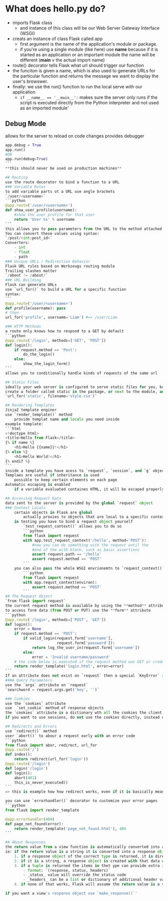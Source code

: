 # What does hello.py do?
- imports Flask class
    - and instance of this class will be our Web Server Gateway Interface (WSGI)
- creats an instance of class Flask called app
    - first argument is the name of the application's module or package. 
    - if you're using a single module (like here) use __name__ because if it is started as an application or an important module the name will be different (__main__ v the actual import name)
- route() decorator tells Flask what url should trigger our function
- the funciton is given a name, which is also used to generate URLs for the particular function and returns the message we want to display the user's browswer.
- finally: we use the run() function to run the local serve with our application
    - `if __name__ == '__main__':` makes sure the server only runs if the script is executed directly from the Python interpreter and not used as an imported module'

## Debug Mode
allows for the server to reload on code changes
provides debugger
````python
app.debug = True
app.run()
#OR
app.run(debug=True)
```
**this should never be used on production machines**

## Routing
use the route decorator to bind a function to a URL
### Variable Rules
to add variable parts ot a URL use angle brackets
`/user/<username>`
```python
@app.route('/user/<username>')
def show_user_profile(username):
    #show the user profile for that user
    return 'User %s' % username
```
this allows you to pass parameters from the URL to the method attached at that URL
You can convert these values using syntax:
`/post/<int:post_id>`
Converters:
    - int
    - float
    - path
### Unique URLs / Redirection Behavior
Flask URL rules based on Werkzeugs routing module
Trailing slashes matter
`/about != /about/`
### URL Building
Flask can generate URLs
use `url_for()` to build a URL for a specific function
syntax:
```
@app.route('/user/<username>')
def profile(username): pass
# then
url_for('profile', username='Liam') #=> /user/Liam

### HTTP Methods
a route only knows how to respond to a GET by default
```python
@app.route('/login', methods=['GET', 'POST'])
def login():
    if request.method == 'Post':
        do_the_login()
    else:
        show_the_login_form()
```
allows you to conditionally handle kinds of requests of the same url

## Static Files
ideally your web server is configured to serve static files for you, but during development Flask can do this
create a folder called static in the package, or next to the module, and it will be available at /static ont he application
`url_for('static', filename='style.css')`

## Rendering Templates
Jinja2 template enginer
use `render_template()` method
    provide templat name and locals you need inside
example template:
```html
<!doctype html>
<title>Hello from Flask</title>
{% if name %}
    <h1>Hello {{name}}!</h1>
{% else %}
    <h1>Hello World!</h1>
{% endif %}
```
inside a template you have acess to `request`, `session`, and `g` objects as well as `get_flashed_messages()` function
Templaes are useful if inheritance is used
    possible to keep certain elements on each page
Automatic escaping is enabled
    if a variable evaluated containes HTML, it will be escaped properly

## Accessing Request Data
data sent to the server is provided by the global `request` object
### Context Locals
    certain objects in Flask are global
        actually proxies to objects that are local to a specific context
    in testing you have to bind a request object yourself
        `test_request_context()` allows you to do so
        ```python
        from flask import request
        with app.test_request_context('/hello', method='POST'):
            #now you can do something with the request until the
            #end of the with block, suck as basic assertions
            assert request.path == '/hello'
            assert request.method == 'POST'
        ```
    you can also pass the whole WSGI envrionemtn to `request_context()` method
        ```python
        from flask import request
        with app.requst_context(environ):
            assert request.method == 'POST'
        ```
## The Request Object
`from flask import request`
the current request method is available by using the **method** attribute
to access form data (from POST or PUT) use the **form** attribute
```python
@app.route('/login', methods=['POST', 'GET'])
def login():
    error = None
    if request.method == 'POST':
        if valid_login(request.form['username'],
                       request.form['password']):
            return log_the_user_in(request.form['username'])
        else:
            error = 'Invalid username/password'
    # the code below is executed if the request method was GET or credentials invalid
    return render_template('login.html', error=error)
```
If an attribute does not exist on `request` then a special `KeyError` is raised, if you do not catch it HTTP 400 Bad Request error page is shown instead
#### Query Parameters
use the `args` attribute on `request`
`searchword = request.args.get('key', '')`

### Cookies
use the `cookies` attribute
use  `set_cookie` method of response objects
the `cookies` attribute is a dictionary wth all the cookies the client transmits
if you want to use sessions, do not use the cookies directly, instead use the Sessions in Flask that add security on top of cookies

## Redirects and Errors
use `redirect()` method
user `abort()` to abour a request early with an error code
```python
from flask import abor, redirect, url_for
@app.route('/')
def index():
    return redirect(url_for('login'))
@app.route('/login')
def login('/login')
def login():
    abort(401)
    this_is_never_executed()
```
=> this is example how how redirect works, even if it is basically meaningless

you can use `errorhandler()` decorator to customize your error pages
```python
from flask import render_template

@app.errorhandler(404)
def page_not_found(error):
    return render_template('page_not_found.html'), 404
```

## About Responses
the return value from a view function is automatically converted into a response object
ie: if the return value is a string it is converted into a response object with the string as the response body, a 200 OK error code, and a text/html mimetype
    1. if a resposne object of the correct type is returned, it is directly return from the view
    2. if it is a string, a response object is created with that data and the default params
    3. if a tuple is returned the items in thet ype can provide extra info
        - format: `(response, status, headers)`
        - _status_ value will override the status code
        - _headers_ can be a list or dictionary of additional header values
    4. if none of that works, Flask will assume the return value is a valid WSGI app and convert it to a response object

if you want a view's response object use `make_response()`'


